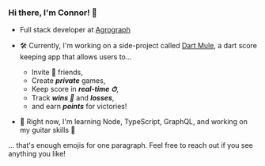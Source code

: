 ### Hi there, I'm Connor! 👋

- Full stack developer at [Agrograph](https://agrograph.com/)

- 🛠 Currently, I'm working on a side-project called [Dart Mule](https://beta.dartmule.com/), a dart score keeping app that allows users to... 
  - Invite 🎉 friends, 
  - Create ***private*** games, 
  - Keep score in ***real-time ⏱***, 
  - Track ***wins 🥇*** and ***losses***,
  - and earn ***points*** for victories!

- 🌱 Right now, I'm learning Node, TypeScript, GraphQL, and working on my guitar skills 🤘


... that's enough emojis for one paragraph. Feel free to reach out if you see anything you like!

<!--
**Connor406/Connor406** is a ✨ _special_ ✨ repository because its `README.md` (this file) appears on your GitHub profile.

Here are some ideas to get you started:

- 👯 I’m looking to collaborate on ...
- 🤔 I’m looking for help with ...
- 💬 Ask me about ...
- 📫 How to reach me: ...
- 😄 Pronouns: ...
- ⚡ Fun fact: ...
-->

